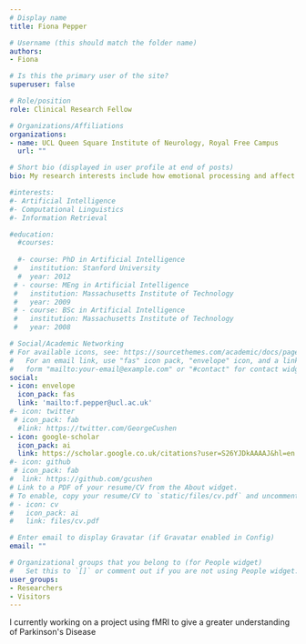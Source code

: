 ```yaml
---
# Display name
title: Fiona Pepper

# Username (this should match the folder name)
authors:
- Fiona

# Is this the primary user of the site?
superuser: false

# Role/position
role: Clinical Research Fellow

# Organizations/Affiliations
organizations:
- name: UCL Queen Square Institute of Neurology, Royal Free Campus
  url: ""

# Short bio (displayed in user profile at end of posts)
bio: My research interests include how emotional processing and affect bias are altered in Parkinson's disease using function MRI. 

#interests:
#- Artificial Intelligence
#- Computational Linguistics
#- Information Retrieval

#education:
  #courses:
  
  #- course: PhD in Artificial Intelligence
 #   institution: Stanford University
  #  year: 2012
 # - course: MEng in Artificial Intelligence
 #   institution: Massachusetts Institute of Technology
 #   year: 2009
 # - course: BSc in Artificial Intelligence
 #   institution: Massachusetts Institute of Technology
 #   year: 2008

# Social/Academic Networking
# For available icons, see: https://sourcethemes.com/academic/docs/page-builder/#icons
#   For an email link, use "fas" icon pack, "envelope" icon, and a link in the
#   form "mailto:your-email@example.com" or "#contact" for contact widget.
social:
- icon: envelope
  icon_pack: fas
  link: 'mailto:f.pepper@ucl.ac.uk'
#- icon: twitter
 # icon_pack: fab
  #link: https://twitter.com/GeorgeCushen
- icon: google-scholar
  icon_pack: ai
  link: https://scholar.google.co.uk/citations?user=S26YJDkAAAAJ&hl=en
#- icon: github
 # icon_pack: fab
#  link: https://github.com/gcushen
# Link to a PDF of your resume/CV from the About widget.
# To enable, copy your resume/CV to `static/files/cv.pdf` and uncomment the lines below.
# - icon: cv
#   icon_pack: ai
#   link: files/cv.pdf

# Enter email to display Gravatar (if Gravatar enabled in Config)
email: ""

# Organizational groups that you belong to (for People widget)
#   Set this to `[]` or comment out if you are not using People widget.
user_groups:
- Researchers
- Visitors
---
```


I currently working on a project using fMRI to give a greater understanding of Parkinson's Disease


